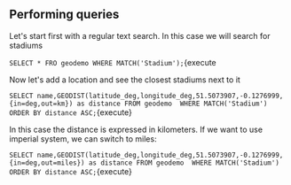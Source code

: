 ## Performing queries

Let's start first with a regular text search. In this case we will search for stadiums

`SELECT * FRO geodemo WHERE MATCH('Stadium');`{execute

Now let's add a location and see the closest stadiums next to it

`SELECT name,GEODIST(latitude_deg,longitude_deg,51.5073907,-0.1276999,{in=deg,out=km}) as distance FROM geodemo  WHERE MATCH('Stadium') ORDER BY distance ASC;`{execute}

In this case the distance is expressed in kilometers. If we want to use imperial system, we can switch to miles:

`SELECT name,GEODIST(latitude_deg,longitude_deg,51.5073907,-0.1276999,{in=deg,out=miles}) as distance FROM geodemo  WHERE MATCH('Stadium') ORDER BY distance ASC;`{execute}

